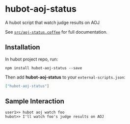 # hubot-aoj-status

A hubot script that watch judge results on AOJ

See [`src/aoj-status.coffee`](src/aoj-status.coffee) for full documentation.

## Installation

In hubot project repo, run:

`npm install hubot-aoj-status --save`

Then add **hubot-aoj-status** to your `external-scripts.json`:

```json
["hubot-aoj-status"]
```

## Sample Interaction

```
user1>> hubot aoj watch foo
hubot>> I'll watch foo's judge results on AOJ
```
